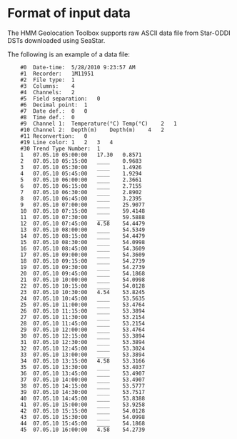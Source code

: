 # Format of input data
The HMM Geolocation Toolbox supports raw ASCII data file from Star-ODDI DSTs downloaded using SeaStar.

The following is an example of a data file:

        #0	Date-time:	5/28/2010 9:23:57 AM
        #1	Recorder:	1M11951
        #2	File type:	1
        #3	Columns:	4
        #4	Channels:	2
        #5	Field separation:	0
        #6	Decimal point:	1
        #7	Date def.:	0	0
        #8	Time def.:	0
        #9	Channel 1:	Temperature(°C)	Temp(°C)	2	1
        #10	Channel 2:	Depth(m)	Depth(m)	4	2
        #11	Reconvertion:	0
        #19	Line color:	1	2	3	4
        #30	Trend Type Number:	1
        1	07.05.10 05:00:00	17.30	0.8571
        2	07.05.10 05:15:00	____	0.9683
        3	07.05.10 05:30:00	____	1.4926
        4	07.05.10 05:45:00	____	1.9294
        5	07.05.10 06:00:00	____	2.3661
        6	07.05.10 06:15:00	____	2.7155
        7	07.05.10 06:30:00	____	2.8902
        8	07.05.10 06:45:00	____	3.2395
        9	07.05.10 07:00:00	____	25.9077
        10	07.05.10 07:15:00	____	59.4148
        11	07.05.10 07:30:00	____	59.5888
        12	07.05.10 07:45:00	4.58	54.4479
        13	07.05.10 08:00:00	____	54.5349
        14	07.05.10 08:15:00	____	54.4479
        15	07.05.10 08:30:00	____	54.0998
        16	07.05.10 08:45:00	____	54.3609
        17	07.05.10 09:00:00	____	54.3609
        18	07.05.10 09:15:00	____	54.2739
        19	07.05.10 09:30:00	____	54.2739
        20	07.05.10 09:45:00	____	54.1868
        21	07.05.10 10:00:00	____	54.0998
        22	07.05.10 10:15:00	____	54.0128
        23	07.05.10 10:30:00	4.54	53.8245
        24	07.05.10 10:45:00	____	53.5635
        25	07.05.10 11:00:00	____	53.4764
        26	07.05.10 11:15:00	____	53.3894
        27	07.05.10 11:30:00	____	53.2154
        28	07.05.10 11:45:00	____	53.2154
        29	07.05.10 12:00:00	____	53.4764
        30	07.05.10 12:15:00	____	53.3894
        31	07.05.10 12:30:00	____	53.3894
        32	07.05.10 12:45:00	____	53.3024
        33	07.05.10 13:00:00	____	53.3894
        34	07.05.10 13:15:00	4.58	53.3166
        35	07.05.10 13:30:00	____	53.4037
        36	07.05.10 13:45:00	____	53.4907
        37	07.05.10 14:00:00	____	53.4907
        38	07.05.10 14:15:00	____	53.5777
        39	07.05.10 14:30:00	____	53.7517
        40	07.05.10 14:45:00	____	53.8388
        41	07.05.10 15:00:00	____	53.9258
        42	07.05.10 15:15:00	____	54.0128
        43	07.05.10 15:30:00	____	54.0998
        44	07.05.10 15:45:00	____	54.1868
        45	07.05.10 16:00:00	4.58	54.2739
